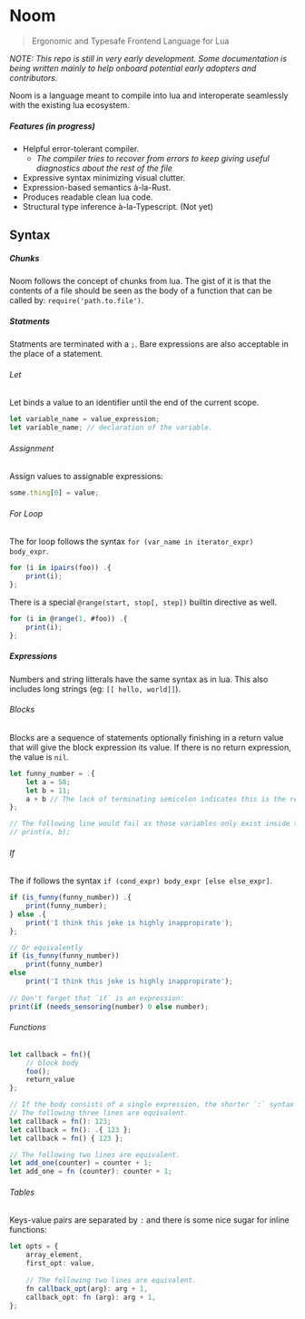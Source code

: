 # Noom
> Ergonomic and Typesafe Frontend Language for Lua

*NOTE: This repo is still in very early development. Some documentation is being written mainly to help onboard potential early adopters and contributors.*

Noom is a language meant to compile into lua and interoperate seamlessly with the existing lua ecosystem.

##### Features (in progress)
- Helpful error-tolerant compiler. 
  - *The compiler tries to recover from errors to keep giving useful diagnostics about the rest of the file*
- Expressive syntax minimizing visual clutter.
- Expression-based semantics à-la-Rust.
- Produces readable clean lua code.
- Structural type inference à-la-Typescript. (Not yet)

## Syntax
##### Chunks
Noom follows the concept of chunks from lua. The gist of it is that the contents of a file should be seen as the body of a function that can be called by: `require('path.to.file')`.

##### Statments
Statments are terminated with a `;`. Bare expressions are also acceptable in the place of a statement.

###### Let
Let binds a value to an identifier until the end of the current scope.
```typescript
let variable_name = value_expression;
let variable_name; // declaration of the variable.
```
###### Assignment
Assign values to assignable expressions:
```typescript
some.thing[0] = value;
```

###### For Loop
The for loop follows the syntax `for (var_name in iterator_expr) body_expr`.
```typescript
for (i in ipairs(foo)) .{
    print(i);
};
```

There is a special `@range(start, stop[, step])` builtin directive as well.
```typescript
for (i in @range(1, #foo)) .{
    print(i);
};
```

##### Expressions
Numbers and string litterals have the same syntax as in lua. This also includes long strings (eg: `[[ hello, world]]`).
###### Blocks
Blocks are a sequence of statements optionally finishing in a return value that will give the block expression its value.
If there is no return expression, the value is `nil`.
```typescript
let funny_number = .{
    let a = 58;
    let b = 11;
    a + b // The lack of terminating semicolon indicates this is the return value of the block
};

// The following line would fail as those variables only exist inside the block.
// print(a, b);
```

###### If
The if follows the syntax `if (cond_expr) body_expr [else else_expr]`.
```typescript
if (is_funny(funny_number)) .{
    print(funny_number);
} else .{
    print('I think this joke is highly inappropirate');
};

// Or equivalently
if (is_funny(funny_number))
    print(funny_number)
else
    print('I think this joke is highly inappropirate');
    
// Don't forget that `if` is an expression:
print(if (needs_sensoring(number) 0 else number);
```

###### Functions
```typescript
let callback = fn(){
    // block body
    foo();
    return_value
};

// If the body consists of a single expression, the shorter `:` syntax can be used
// The following three lines are equivalent.
let callback = fn(): 123;
let callback = fn(): .{ 123 };
let callback = fn() { 123 };

// The following two lines are equivalent.
let add_one(counter) = counter + 1;
let add_one = fn (counter): counter + 1;
```

###### Tables
Keys-value pairs are separated by `:` and there is some nice sugar for inline functions:
```typescript
let opts = {
    array_element,
    first_opt: value,
    
    // The following two lines are equivalent.
    fn callback_opt(arg): arg + 1,
    callback_opt: fn (arg): arg + 1,
};
```
